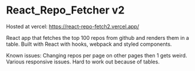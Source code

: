# React_Repo_Fetcher v2

Hosted at vercel: https://react-repo-fetch2.vercel.app/

React app that fetches the top 100 repos from github and renders them in a table.
Built with React with hooks, webpack and styled components.

Known issues:
Changing repos per page on other pages then 1 gets weird.
Various responsive issues. Hard to work out because of tables.

